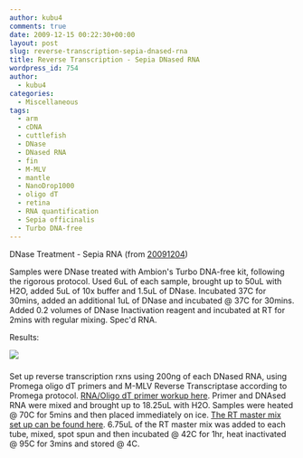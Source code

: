 ```yaml
---
author: kubu4
comments: true
date: 2009-12-15 00:22:30+00:00
layout: post
slug: reverse-transcription-sepia-dnased-rna
title: Reverse Transcription - Sepia DNased RNA
wordpress_id: 754
author:
  - kubu4
categories:
  - Miscellaneous
tags:
  - arm
  - cDNA
  - cuttlefish
  - DNase
  - DNased RNA
  - fin
  - M-MLV
  - mantle
  - NanoDrop1000
  - oligo dT
  - retina
  - RNA quantification
  - Sepia officinalis
  - Turbo DNA-free
---
```


DNase Treatment - Sepia RNA (from [20091204](/Sam%27s+Working+Notebook+Nov-Dec+2009#sjw20091204))

Samples were DNase treated with Ambion's Turbo DNA-free kit, following the rigorous protocol. Used 6uL of each sample, brought up to 50uL with H2O, added 5uL of 10x buffer and 1.5uL of DNase. Incubated 37C for 30mins, added an additional 1uL of DNase and incubated @ 37C for 30mins. Added 0.2 volumes of DNase Inactivation reagent and incubated at RT for 2mins with regular mixing. Spec'd RNA.

Results:

![](https://eagle.fish.washington.edu/Arabidopsis/RNA%20Spec%20Readings/20091214%20DNased%20RNA%20SJW.jpg)





### 



Set up reverse transcription rxns using 200ng of each DNased RNA, using Promega oligo dT primers and M-MLV Reverse Transcriptase according to Promega protocol. [RNA/Oligo dT primer workup here](https://spreadsheets.google.com/ccc?key=tx1K7KtLV-E1ELVS8JdlEBA&hl=en). Primer and DNAsed RNA were mixed and brought up to 18.25uL with H2O. Samples were heated @ 70C for 5mins and then placed immediately on ice. [The RT master mix set up can be found here](http://eagle.fish.washington.edu/Arabidopsis/Notebook%20Workup%20Files/20091214-01.jpg). 6.75uL of the RT master mix was added to each tube, mixed, spot spun and then incubated @ 42C for 1hr, heat inactivated @ 95C for 3mins and stored @ 4C.
